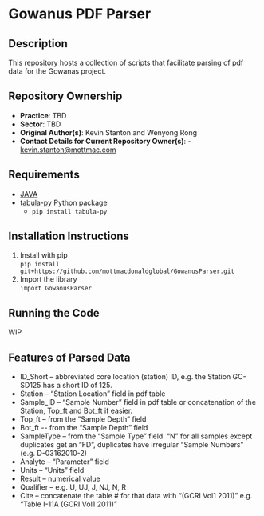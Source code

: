 # Gowanus PDF Parser

## Description
This repository hosts a collection of scripts that facilitate parsing of pdf data for the Gowanas project. 

## Repository Ownership
* **Practice**: TBD
* **Sector**: TBD
* **Original Author(s)**: Kevin Stanton and Wenyong Rong
* **Contact Details for Current Repository Owner(s)**: - kevin.stanton@mottmac.com

## Requirements
* [JAVA](https://javadl.oracle.com/webapps/download/AutoDL?BundleId=245807_df5ad55fdd604472a86a45a217032c7d)
* [tabula-py](https://github.com/tabulapdf/tabula) Python package
  * `pip install tabula-py`

## Installation Instructions

1. Install with pip <br />
`pip install git+https://github.com/mottmacdonaldglobal/GowanusParser.git`
2. Import the library <br />
`import GowanusParser`

## Running the Code
WIP

## Features of Parsed Data
*	ID_Short – abbreviated core location (station) ID, e.g. the Station GC-SD125 has a short ID of 125.
*	Station – “Station Location” field in pdf table
*	Sample_ID – “Sample Number” field in pdf table or concatenation of the Station, Top_ft and Bot_ft if easier.
*	Top_ft – from the “Sample Depth” field
*	Bot_ft -- from the “Sample Depth” field
*	SampleType – from the “Sample Type”  field. “N” for all samples except duplicates get an “FD”, duplicates have irregular “Sample Numbers” (e.g. D-03162010-2)
*	Analyte – “Parameter” field
*	Units – “Units” field
*	Result – numerical value
*	Qualifier – e.g. U, UJ, J, NJ, N, R
*	Cite – concatenate the table # for that data with “(GCRI Vol1 2011)” e.g. “Table I-11A (GCRI Vol1 2011)”

